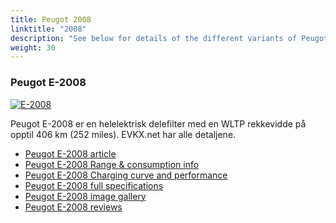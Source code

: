 ```yaml
---
title: Peugot 2008
linktitle: "2008"
description: "See below for details of the different variants of Peugot 2008"
weight: 30
---
```

### Peugot E-2008

<a href="/models/peugot/2008/e-2008/"><img src="https://media.evkx.net/multimedia/models/peugot/2008/e-2008/main_1_st.jpg" class="img-fluid" alt="E-2008" ></a>

Peugot E-2008 er en helelektrisk delefilter med en WLTP rekkevidde på opptil 406 km (252 miles). EVKX.net har alle detaljene. 

- [Peugot E-2008 article](/models/peugot/2008/e-2008/)
- [Peugot E-2008 Range & consumption info](/models/peugot/2008/e-2008/rangeandconsumption)
- [Peugot E-2008 Charging curve and performance](/models/peugot/2008/e-2008/chargingcurve)
- [Peugot E-2008 full specifications](/models/peugot/2008/e-2008/specifications)
- [Peugot E-2008 image gallery](/models/peugot/2008/e-2008/gallery)
- [Peugot E-2008 reviews](/models/peugot/2008/e-2008/reviews)

